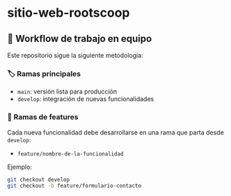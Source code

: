 # sitio-web-rootscoop

## 🚀 Workflow de trabajo en equipo

Este repositorio sigue la siguiente metodología:

### 🏷 Ramas principales
- `main`: versión lista para producción
- `develop`: integración de nuevas funcionalidades

### 🌱 Ramas de features
Cada nueva funcionalidad debe desarrollarse en una rama que parta desde `develop`:
- `feature/nombre-de-la-funcionalidad`

Ejemplo:
```bash
git checkout develop
git checkout -b feature/formulario-contacto
